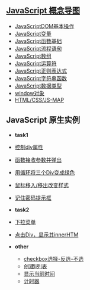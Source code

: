 ## [JavaScript 概念导图](http://jstask.sinaapp.com)
- [JavaScriptDOM基本操作](http://jstask.sinaapp.com/map/dom.html)
- [JavaScript变量](http://jstask.sinaapp.com/map/variate.html)
- [JavaScript函数基础](http://jstask.sinaapp.com/map/function.html)
- [JavaScript流程语句](http://jstask.sinaapp.com/map/if.html)
- [JavaScript数组](http://jstask.sinaapp.com/map/array.html)
- [JavaScript运算符](http://jstask.sinaapp.com/map/operator.html)
- [JavaScript正则表达式](http://jstask.sinaapp.com/map/regular.html)
- [JavaScript字符串函数](http://jstask.sinaapp.com/map/string.html)
- [JavaScript数据类型](http://jstask.sinaapp.com/map/shuju.html)
- [window对象](http://jstask.sinaapp.com/map/window.html)
- [HTML/CSS/JS-MAP](http://jstask.sinaapp.com/map/web.html)

## JavaScript 原生实例
-  **task1**
  -  [控制div属性](http://jstask.sinaapp.com/task1/01.html)
  -  [函数接收参数并弹出](http://jstask.sinaapp.com/task1/03.html)
  -  [用循环将三个Div变成绿色](http://jstask.sinaapp.com/task1/04.html)
  -  [鼠标移入/移出改变样式](http://jstask.sinaapp.com/task1/05.html)
  -  [记住密码提示框](http://jstask.sinaapp.com/task1/06.html)
-  **task2**
  -  [下拉菜单](http://jstask.sinaapp.com/task2/01.html)
  -  [点击Div，显示其innerHTM](http://jstask.sinaapp.com/task2/02.html)

- **other**
  -  [checkbox选择-反选-不选](http://jstask.sinaapp.com/other/checkbox.html)
  -  [创建li列表](http://jstask.sinaapp.com/other/create_li.html)
  -  [显示当前时间](http://jstask.sinaapp.com/other/setTime.html)
  -  [计时器](http://jstask.sinaapp.com/other/timer.html)

